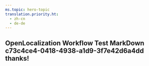 ```yaml
---
ms.topic: hero-topic
translation.priority.ht: 
  - zh-cn
  - de-de
---
```

## OpenLocalization Workflow Test MarkDown c73c4ce4-0418-4938-a1d9-3f7e42d6a4dd thanks!
